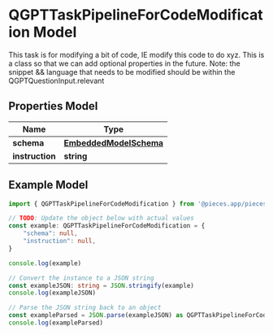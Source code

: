 
# QGPTTaskPipelineForCodeModification Model

This task is for modifying a bit of code, IE modify this code to do xyz.  This is a class so that we can add optional properties in the future.  Note: the snippet && language that needs to be modified should be within the QGPTQuestionInput.relevant

## Properties Model

Name | Type
------------ | -------------
**schema** | [**EmbeddedModelSchema**](EmbeddedModelSchema)
**instruction** | **string**

## Example Model

```typescript
import { QGPTTaskPipelineForCodeModification } from '@pieces.app/pieces-os-client'

// TODO: Update the object below with actual values
const example: QGPTTaskPipelineForCodeModification = {
    "schema": null,
    "instruction": null,
}

console.log(example)

// Convert the instance to a JSON string
const exampleJSON: string = JSON.stringify(example)
console.log(exampleJSON)

// Parse the JSON string back to an object
const exampleParsed = JSON.parse(exampleJSON) as QGPTTaskPipelineForCodeModification
console.log(exampleParsed)
```


